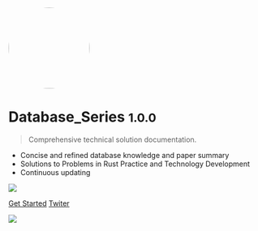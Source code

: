 <img width="160px" style="border-radius: 50%" bor src="https://i.codealy.com/logo/hot-air.jpg">


# Database_Series <small>1.0.0</small>

> Comprehensive technical solution documentation.

- Concise and refined database knowledge and paper summary
- Solutions to Problems in Rust Practice and Technology Development
- Continuous updating

![](https://img.shields.io/badge/%E6%91%B8%E9%B1%BC-%E7%A8%8B%E5%BA%8F%E5%91%98-green)


[Get Started](README.md)
[Twiter](/)

<!-- 背景图片 -->
![](https://i.codealy.com/art/Bridges_and_rivers_smaller.jpg)

